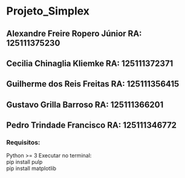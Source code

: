 # Projeto_Simplex

## Alexandre Freire Ropero Júnior RA: 125111375230
## Cecilia Chinaglia Kliemke RA: 125111372371
## Guilherme dos Reis Freitas RA: 125111356415
## Gustavo Grilla Barroso RA: 125111366201
## Pedro Trindade Francisco RA: 125111346772

### Requisitos:
Python >= 3
Executar no terminal:  
pip install pulp  
pip install matplotlib  
